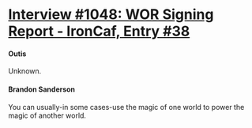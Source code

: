 # [Interview #1048: WOR Signing Report - IronCaf, Entry #38](https://www.theoryland.com/intvmain.php?i=1048#38)

#### Outis

Unknown.

#### Brandon Sanderson

You can usually-in some cases-use the magic of one world to power the magic of another world.

